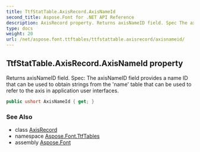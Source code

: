 ```yaml
---
title: TtfStatTable.AxisRecord.AxisNameId
second_title: Aspose.Font for .NET API Reference
description: AxisRecord property. Returns axisNameID field. Spec The axisNameID field provides a name ID that can be used to obtain strings from the name table that can be used to refer to the axis in application user interfaces
type: docs
weight: 20
url: /net/aspose.font.ttftables/ttfstattable.axisrecord/axisnameid/
---
```

## TtfStatTable.AxisRecord.AxisNameId property

Returns axisNameID field. Spec: The axisNameID field provides a name ID that can be used to obtain strings from the 'name' table that can be used to refer to the axis in application user interfaces.

```csharp
public ushort AxisNameId { get; }
```

### See Also

* class [AxisRecord](../)
* namespace [Aspose.Font.TtfTables](../../../aspose.font.ttftables/)
* assembly [Aspose.Font](../../../)


